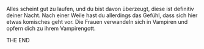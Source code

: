 Alles scheint gut zu laufen, und du bist davon überzeugt, diese ist definitiv deiner Nacht. 
Nach einer Weile hast du allerdings das Gefühl, dass sich hier etwas komisches geht vor.
Die Frauen verwandeln sich in Vampiren und opfern dich zu ihrem Vampirengott. 

THE END
